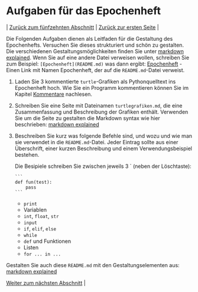 # Aufgaben für das Epochenheft

| [Zurück zum fünfzehnten Abschnitt](15Kommentare.md) | [Zurück zur ersten Seite](README.md) |

Die Folgenden Aufgaben dienen als Leitfaden für die Gestaltung des Epochenhefts. Versuchen Sie dieses strukturiert und schön zu gestalten. Die verschiedenen Gestaltungsmöglichkeiten finden Sie unter [markdown explained](https://docs.gitlab.com/ce/user/markdown.html). Wenn Sie auf eine andere Datei verweisen wollen, schreiben Sie zum Beispiel:
`[Epochenheft](README.md)` was dann ergibt: [Epochenheft](README.md) - Einen Link mit Namen Epochenheft, der auf die `README.md`-Datei verweist.

1. Laden Sie 3 kommentierte `turtle`-Grafiken als Pythonquelltext ins Epochenheft hoch. Wie Sie ein Programm kommentieren können Sie im Kapitel [Kommentare](15Kommentare.md) nachlesen.
2. Schreiben Sie eine Seite mit Dateinamen `turtlegrafiken.md`, die eine Zusammenfassung und Beschreibung der Grafiken enthält. Verwenden Sie um die Seite zu gestalten die Markdown syntax wie hier beschrieben: [markdown explained](https://docs.gitlab.com/ce/user/markdown.html)
3. Beschreiben Sie kurz was folgende Befehle sind, und wozu und wie man sie verwendet in die `README.md`-Datei. Jeder Eintrag sollte aus einer Überschrift, einer kurzen Beschreibung und einem Verwendungsbeispiel bestehen.

   Die Besipiele schreiben Sie zwischen jeweils 3 \` (neben der Löschtaste):
   
       ```
       def fun(test):
           pass
       ```
    
   * `print`
   * Variablen
   * `int`, `float`, `str`
   * `input`
   * `if`, `elif`, `else`
   * `while`
   * `def` und Funktionen
   * Listen
   * `for ... in ...`

Gestalten Sie auch diese `README.md` mit den Gestaltungselementen aus: [markdown explained](https://docs.gitlab.com/ce/user/markdown.html)

[Weiter zum nächsten Abschnitt](16AufgabenEpochenheft.md) |

